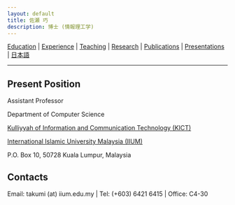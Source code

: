 ```yaml
---
layout: default
title: 佐瀬 巧
description: 博士 (情報理工学)
---
```


[Education](/edu.md) | [Experience](/exp.md) | [Teaching](/teach.md) | [Research](/res.md) | [Publications](/pubs.md) | [Presentations](/presents.md) | [日本語](index-jp.md)
* * *

## Present Position
Assistant Professor

Department of Computer Science

[Kulliyyah of Information and Communication Technology (KICT)](https://www.iium.edu.my/kulliyyah/kict)

[International Islamic University Malaysia (IIUM)](https://www.iium.edu.my/v2/)

P.O. Box 10, 50728 Kuala Lumpur, Malaysia

## Contacts
Email: takumi (at) iium.edu.my \| Tel: (+603) 6421 6415 \| Office: C4-30
